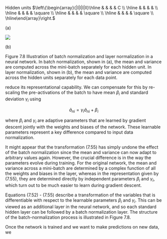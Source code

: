 Hidden units $\left\{\begin{array}{|l|l|l|ll}\hline & & & & C \\ \hline & & & & \\ \hline & & & & \square \\ \hline & & & & \square \\ \hline & & & & \square \\ \hline\end{array}\right.$

(a)

![](https://cdn.mathpix.com/cropped/2024_05_26_f174c62110b43edc3276g-1.jpg?height=788&width=1490&top_left_y=216&top_left_x=168)

(b)

Figure 7.8 Illustration of batch normalization and layer normalization in a neural network. In batch normalization, shown in (a), the mean and variance are computed across the mini-batch separately for each hidden unit. In layer normalization, shown in (b), the mean and variance are computed across the hidden units separately for each data point.

reduce its representational capability. We can compensate for this by re-scaling the pre-activations of the batch to have mean $\beta_{i}$ and standard deviation $\gamma_{i}$ using

$$
\widetilde{a}_{n i}=\gamma_{i} \widehat{a}_{n i}+\beta_{i}
$$

where $\beta_{i}$ and $\gamma_{i}$ are adaptive parameters that are learned by gradient descent jointly with the weights and biases of the network. These learnable parameters represent a key difference compared to input data normalization.

It might appear that the transformation (7.55) has simply undone the effect of the batch normalization since the mean and variance can now adapt to arbitrary values again. However, the crucial difference is in the way the parameters evolve during training. For the original network, the mean and variance across a mini-batch are determined by a complex function of all the weights and biases in the layer, whereas in the representation given by (7.55), they are determined directly by independent parameters $\beta_{i}$ and $\gamma_{i}$, which turn out to be much easier to learn during gradient descent.

Equations (7.52) - (7.55) describe a transformation of the variables that is differentiable with respect to the learnable parameters $\beta_{i}$ and $\gamma_{i}$. This can be viewed as an additional layer in the neural network, and so each standard hidden layer can be followed by a batch normalization layer. The structure of the batch-normalization process is illustrated in Figure 7.8.

Once the network is trained and we want to make predictions on new data, we